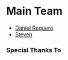# Main Team

- [Daniel Reguero](//github.com/HappyZombies)
- [Steven](//github.com/sdolbey)

### Special Thanks To

